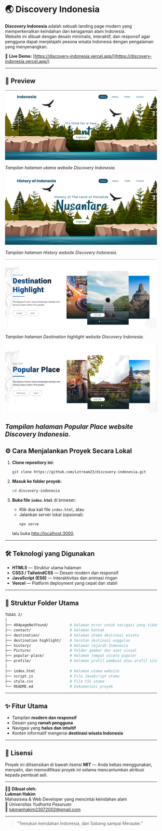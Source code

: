 # 🌏 Discovery Indonesia

**Discovery Indonesia** adalah sebuah landing page modern yang memperkenalkan keindahan dan keragaman alam Indonesia.  
Website ini dibuat dengan desain minimalis, interaktif, dan responsif agar pengguna dapat menjelajahi pesona wisata Indonesia dengan pengalaman yang menyenangkan.

🔗 **Live Demo:** [https://discovery-indonesia.vercel.app/](https://discovery-indonesia.vercel.app/)

---

## 📸 Preview

![Preview Halaman Utama](Picture/preview/preview1.png)

*Tampilan halaman utama website Discovery Indonesia.*

![Preview Halaman History](Picture/preview/preview2.png)

*Tampilan halaman History website Discovery Indonesia.*

![Preview Halaman Destination highlight](Picture/preview/preview3.png)

*Tampilan halaman Destination highlight website Discovery Indonesia.*

![Preview Halaman Popular Place](Picture/preview/preview4.png)

*Tampilan halaman Popular Place website Discovery Indonesia.*
---

## ⚙️ Cara Menjalankan Proyek Secara Lokal

1. **Clone repository ini:**
   ```bash
   git clone https://github.com/Lxtream23/discovery-indonesia.git
   ```

2. **Masuk ke folder proyek:**
   ```bash
   cd discovery-indonesia
   ```

3. **Buka file `index.html`** di browser:
   - Klik dua kali file `index.html`, atau  
   - Jalankan server lokal (opsional):
     ```bash
     npx serve
     ```
   lalu buka [http://localhost:3000](http://localhost:3000).

---

## 🛠️ Teknologi yang Digunakan

- **HTML5** — Struktur utama halaman  
- **CSS3 / TailwindCSS** — Desain modern dan responsif  
- **JavaScript (ES6)** — Interaktivitas dan animasi ringan  
- **Vercel** — Platform deployment yang cepat dan stabil  

---

## 📂 Struktur Folder Utama

```bash
TUGAS 2/
│
├── 404pageNotFound/          # Halaman error untuk navigasi yang tidak ditemukan
├── contact/                  # Halaman kontak
├── destination/              # Halaman utama destinasi wisata
├── destination highlight/    # Sorotan destinasi unggulan
├── history/                  # Halaman sejarah Indonesia
├── Picture/                  # Folder gambar dan aset visual
├── popular-place/            # Halaman tempat wisata populer
├── profile/                  # Halaman profil pembuat atau profil situs
│
├── index.html                # Halaman utama website
├── script.js                 # File JavaScript utama
├── style.css                 # File CSS utama
└── README.md                 # Dokumentasi proyek
```

---

## ✨ Fitur Utama

- Tampilan **modern dan responsif**
- Desain yang **ramah pengguna**
- Navigasi yang **halus dan intuitif**
- Konten informatif mengenai **destinasi wisata Indonesia**

---

## 🧾 Lisensi

Proyek ini dilisensikan di bawah lisensi **MIT** — Anda bebas menggunakan, menyalin, dan memodifikasi proyek ini selama mencantumkan atribusi kepada pembuat asli.

---

🧑‍💻 **Dibuat oleh:**  
**Lukman Hakim**  
Mahasiswa & Web Developer yang mencintai keindahan alam  
📍 *Universitas Yudharta Pasuruan*  
📧 [lukmanhakim23072002@gmail.com](mailto:lukmanhakim23072002@gmail.com)

---

> “Temukan keindahan Indonesia, dari Sabang sampai Merauke.”
